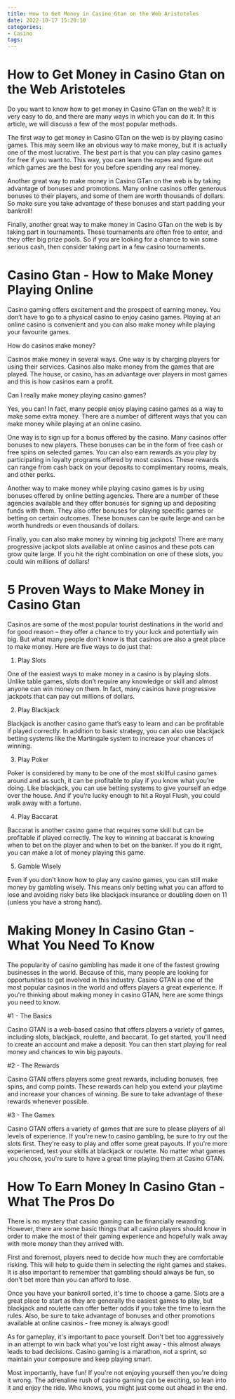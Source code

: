 ```yaml
---
title: How to Get Money in Casino Gtan on the Web Aristoteles
date: 2022-10-17 15:20:10
categories:
- Casino
tags:
---
```



#  How to Get Money in Casino Gtan on the Web Aristoteles




Do you want to know how to get money in Casino GTan on the web? It is very easy to do, and there are many ways in which you can do it. In this article, we will discuss a few of the most popular methods.

The first way to get money in Casino GTan on the web is by playing casino games. This may seem like an obvious way to make money, but it is actually one of the most lucrative. The best part is that you can play casino games for free if you want to. This way, you can learn the ropes and figure out which games are the best for you before spending any real money.

Another great way to make money in Casino GTan on the web is by taking advantage of bonuses and promotions. Many online casinos offer generous bonuses to their players, and some of them are worth thousands of dollars. So make sure you take advantage of these bonuses and start padding your bankroll!

Finally, another great way to make money in Casino GTan on the web is by taking part in tournaments. These tournaments are often free to enter, and they offer big prize pools. So if you are looking for a chance to win some serious cash, then consider taking part in a few casino tournaments.

#  Casino Gtan - How to Make Money Playing Online

Casino gaming offers excitement and the prospect of earning money. You don’t have to go to a physical casino to enjoy casino games. Playing at an online casino is convenient and you can also make money while playing your favourite games.

How do casinos make money?

Casinos make money in several ways. One way is by charging players for using their services. Casinos also make money from the games that are played. The house, or casino, has an advantage over players in most games and this is how casinos earn a profit.

Can I really make money playing casino games?

Yes, you can! In fact, many people enjoy playing casino games as a way to make some extra money. There are a number of different ways that you can make money while playing at an online casino.

One way is to sign up for a bonus offered by the casino. Many casinos offer bonuses to new players. These bonuses can be in the form of free cash or free spins on selected games. You can also earn rewards as you play by participating in loyalty programs offered by most casinos. These rewards can range from cash back on your deposits to complimentary rooms, meals, and other perks.

Another way to make money while playing casino games is by using bonuses offered by online betting agencies. There are a number of these agencies available and they offer bonuses for signing up and depositing funds with them. They also offer bonuses for playing specific games or betting on certain outcomes. These bonuses can be quite large and can be worth hundreds or even thousands of dollars.

Finally, you can also make money by winning big jackpots! There are many progressive jackpot slots available at online casinos and these pots can grow quite large. If you hit the right combination on one of these slots, you could win millions of dollars!

#  5 Proven Ways to Make Money in Casino Gtan

Casinos are some of the most popular tourist destinations in the world and for good reason – they offer a chance to try your luck and potentially win big. But what many people don’t know is that casinos are also a great place to make money. Here are five ways to do just that:

1. Play Slots

One of the easiest ways to make money in a casino is by playing slots. Unlike table games, slots don’t require any knowledge or skill and almost anyone can win money on them. In fact, many casinos have progressive jackpots that can pay out millions of dollars.

2. Play Blackjack

Blackjack is another casino game that’s easy to learn and can be profitable if played correctly. In addition to basic strategy, you can also use blackjack betting systems like the Martingale system to increase your chances of winning.

3. Play Poker

Poker is considered by many to be one of the most skillful casino games around and as such, it can be profitable to play if you know what you’re doing. Like blackjack, you can use betting systems to give yourself an edge over the house. And if you’re lucky enough to hit a Royal Flush, you could walk away with a fortune.

4. Play Baccarat

Baccarat is another casino game that requires some skill but can be profitable if played correctly. The key to winning at baccarat is knowing when to bet on the player and when to bet on the banker. If you do it right, you can make a lot of money playing this game.

5. Gamble Wisely

Even if you don’t know how to play any casino games, you can still make money by gambling wisely. This means only betting what you can afford to lose and avoiding risky bets like blackjack insurance or doubling down on 11 (unless you have a strong hand).

#  Making Money In Casino Gtan - What You Need To Know

The popularity of casino gambling has made it one of the fastest growing businesses in the world. Because of this, many people are looking for opportunities to get involved in this industry. Casino GTAN is one of the most popular casinos in the world and offers players a great experience. If you're thinking about making money in casino GTAN, here are some things you need to know.

#1 - The Basics

Casino GTAN is a web-based casino that offers players a variety of games, including slots, blackjack, roulette, and baccarat. To get started, you'll need to create an account and make a deposit. You can then start playing for real money and chances to win big payouts.

#2 - The Rewards

Casino GTAN offers players some great rewards, including bonuses, free spins, and comp points. These rewards can help you extend your playtime and increase your chances of winning. Be sure to take advantage of these rewards whenever possible.

#3 - The Games

Casino GTAN offers a variety of games that are sure to please players of all levels of experience. If you're new to casino gambling, be sure to try out the slots first. They're easy to play and offer some great payouts. If you're more experienced, test your skills at blackjack or roulette. No matter what games you choose, you're sure to have a great time playing them at Casino GTAN.

#  How To Earn Money In Casino Gtan - What The Pros Do

There is no mystery that casino gaming can be financially rewarding. However, there are some basic things that all casino players should know in order to make the most of their gaming experience and hopefully walk away with more money than they arrived with.

First and foremost, players need to decide how much they are comfortable risking. This will help to guide them in selecting the right games and stakes. It is also important to remember that gambling should always be fun, so don't bet more than you can afford to lose.

Once you have your bankroll sorted, it's time to choose a game. Slots are a great place to start as they are generally the easiest games to play, but blackjack and roulette can offer better odds if you take the time to learn the rules. Also, be sure to take advantage of bonuses and other promotions available at online casinos - free money is always good!

As for gameplay, it's important to pace yourself. Don't bet too aggressively in an attempt to win back what you've lost right away - this almost always leads to bad decisions. Casino gaming is a marathon, not a sprint, so maintain your composure and keep playing smart.

Most importantly, have fun! If you're not enjoying yourself then you're doing it wrong. The adrenaline rush of casino gaming can be exciting, so lean into it and enjoy the ride. Who knows, you might just come out ahead in the end.